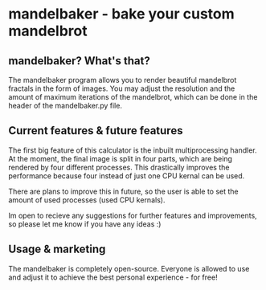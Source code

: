 # mandelbaker - bake your custom mandelbrot

## mandelbaker? What's that? 

The mandelbaker program allows you to render beautiful mandelbrot fractals in the form of images.
You may adjust the resolution and the amount of maximum iterations of the mandelbrot, which can be done in the header of the mandelbaker.py file.

## Current features & future features

The first big feature of this calculator is the inbuilt multiprocessing handler. At the moment, the final image is split in four parts, which are being rendered by four different processes. This drastically improves the performance because four instead of just one CPU kernal can be used.

There are plans to improve this in future, so the user is able to set the amount of used processes (used CPU kernals).

Im open to recieve any suggestions for further features and improvements, so please let me know if you have any ideas :)

## Usage & marketing

The mandelbaker is completely open-source. Everyone is allowed to use and adjust it to achieve the best personal experience - for free!
